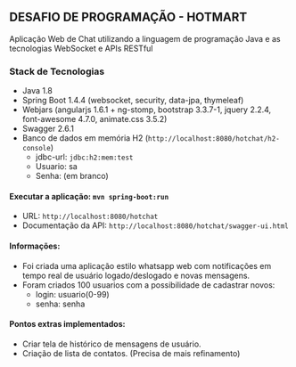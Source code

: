 ## DESAFIO DE PROGRAMAÇÃO - HOTMART
Aplicação Web de Chat utilizando a linguagem de programação Java e as tecnologias WebSocket e APIs RESTful

### Stack de Tecnologias

* Java 1.8
* Spring Boot 1.4.4 (websocket, security, data-jpa, thymeleaf)
* Webjars (angularjs 1.6.1 + ng-stomp, bootstrap 3.3.7-1, jquery 2.2.4, font-awesome 4.7.0, animate.css 3.5.2)
* Swagger 2.6.1
* Banco de dados em memória H2 (`http://localhost:8080/hotchat/h2-console`)
  * jdbc-url: `jdbc:h2:mem:test` 
  * Usuario: sa
  * Senha: (em branco)

#### Executar a aplicação: `mvn spring-boot:run`

* URL: `http://localhost:8080/hotchat`
* Documentação da API: `http://localhost:8080/hotchat/swagger-ui.html`

#### Informações:

* Foi criada uma aplicação estilo whatsapp web com notificações em tempo real de usuário logado/deslogado e novas mensagens.
* Foram criados 100 usuarios com a possibilidade de cadastrar novos:
  * login: usuario(0-99)
  * senha: senha

#### Pontos extras implementados:

* Criar tela de histórico de mensagens de usuário.
* Criação de lista de contatos. (Precisa de mais refinamento)

